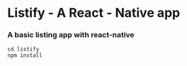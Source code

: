 # Listify - A React - Native app
### A basic listing app with react-native

```
cd listify
npm install
```
